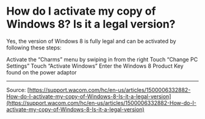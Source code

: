 # How do I activate my copy of Windows 8? Is it a legal version?

Yes, the version of Windows 8 is fully legal and can be activated by following these steps:

Activate the “Charms” menu by swiping in from the right
Touch “Change PC Settings”
Touch “Activate Windows”
Enter the Windows 8 Product Key found on the power adaptor

---
Source: [https://support.wacom.com/hc/en-us/articles/1500006332882-How-do-I-activate-my-copy-of-Windows-8-Is-it-a-legal-version](https://support.wacom.com/hc/en-us/articles/1500006332882-How-do-I-activate-my-copy-of-Windows-8-Is-it-a-legal-version)
